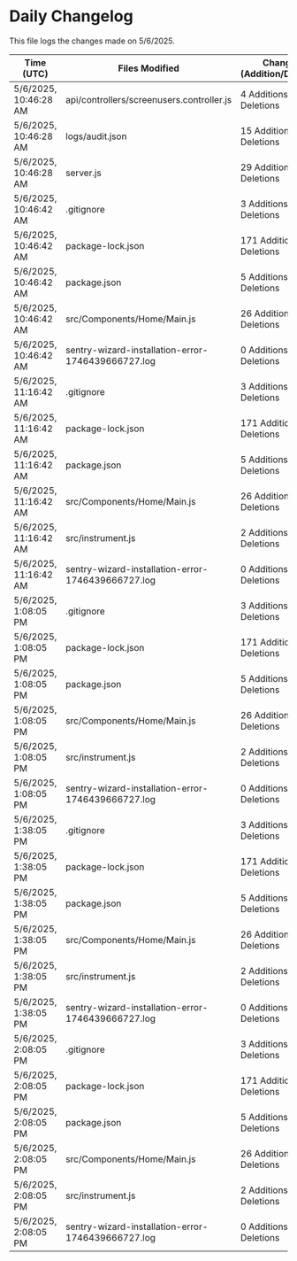 # Daily Changelog

This file logs the changes made on 5/6/2025.

| Time (UTC)             | Files Modified                    | Changes (Addition/Deletion) |
|------------------------|-----------------------------------|-----------------------------|
| 5/6/2025, 10:46:28 AM | api/controllers/screenusers.controller.js | 4 Additions & 4 Deletions |
| 5/6/2025, 10:46:28 AM | logs/audit.json | 15 Additions & 15 Deletions |
| 5/6/2025, 10:46:28 AM | server.js | 29 Additions & 28 Deletions |
| 5/6/2025, 10:46:42 AM | .gitignore | 3 Additions & 0 Deletions|
| 5/6/2025, 10:46:42 AM | package-lock.json | 171 Additions & 0 Deletions|
| 5/6/2025, 10:46:42 AM | package.json | 5 Additions & 3 Deletions|
| 5/6/2025, 10:46:42 AM | src/Components/Home/Main.js | 26 Additions & 20 Deletions|
| 5/6/2025, 10:46:42 AM | sentry-wizard-installation-error-1746439666727.log | 0 Additions & 0 Deletions|
| 5/6/2025, 11:16:42 AM | .gitignore | 3 Additions & 0 Deletions|
| 5/6/2025, 11:16:42 AM | package-lock.json | 171 Additions & 0 Deletions|
| 5/6/2025, 11:16:42 AM | package.json | 5 Additions & 3 Deletions|
| 5/6/2025, 11:16:42 AM | src/Components/Home/Main.js | 26 Additions & 20 Deletions|
| 5/6/2025, 11:16:42 AM | src/instrument.js | 2 Additions & 2 Deletions|
| 5/6/2025, 11:16:42 AM | sentry-wizard-installation-error-1746439666727.log | 0 Additions & 0 Deletions|
| 5/6/2025, 1:08:05 PM | .gitignore | 3 Additions & 0 Deletions|
| 5/6/2025, 1:08:05 PM | package-lock.json | 171 Additions & 0 Deletions|
| 5/6/2025, 1:08:05 PM | package.json | 5 Additions & 3 Deletions|
| 5/6/2025, 1:08:05 PM | src/Components/Home/Main.js | 26 Additions & 20 Deletions|
| 5/6/2025, 1:08:05 PM | src/instrument.js | 2 Additions & 2 Deletions|
| 5/6/2025, 1:08:05 PM | sentry-wizard-installation-error-1746439666727.log | 0 Additions & 0 Deletions|
| 5/6/2025, 1:38:05 PM | .gitignore | 3 Additions & 0 Deletions|
| 5/6/2025, 1:38:05 PM | package-lock.json | 171 Additions & 0 Deletions|
| 5/6/2025, 1:38:05 PM | package.json | 5 Additions & 3 Deletions|
| 5/6/2025, 1:38:05 PM | src/Components/Home/Main.js | 26 Additions & 20 Deletions|
| 5/6/2025, 1:38:05 PM | src/instrument.js | 2 Additions & 2 Deletions|
| 5/6/2025, 1:38:05 PM | sentry-wizard-installation-error-1746439666727.log | 0 Additions & 0 Deletions|
| 5/6/2025, 2:08:05 PM | .gitignore | 3 Additions & 0 Deletions|
| 5/6/2025, 2:08:05 PM | package-lock.json | 171 Additions & 0 Deletions|
| 5/6/2025, 2:08:05 PM | package.json | 5 Additions & 3 Deletions|
| 5/6/2025, 2:08:05 PM | src/Components/Home/Main.js | 26 Additions & 20 Deletions|
| 5/6/2025, 2:08:05 PM | src/instrument.js | 2 Additions & 2 Deletions|
| 5/6/2025, 2:08:05 PM | sentry-wizard-installation-error-1746439666727.log | 0 Additions & 0 Deletions|
